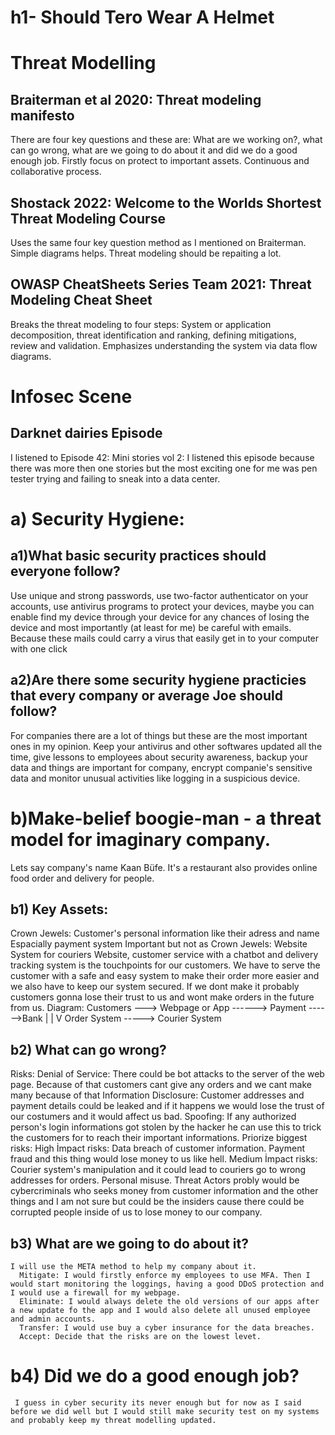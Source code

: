 # h1- Should Tero Wear A Helmet

# Threat Modelling

## Braiterman et al 2020: Threat modeling manifesto
There are four key questions and these are: What are we working on?, what can go wrong, what are we going to do about it and did we do a good enough job.
Firstly focus on protect to important assets.
Continuous and collaborative process.

## Shostack 2022: Welcome to the Worlds Shortest Threat Modeling Course
Uses the same four key question method as I mentioned on Braiterman.
Simple diagrams helps.
Threat modeling should be repaiting a lot.

## OWASP CheatSheets Series Team 2021: Threat Modeling Cheat Sheet
 Breaks the threat modeling to four steps: System or application decomposition, threat identification and ranking, defining mitigations, review and validation.
 Emphasizes understanding the system via data flow diagrams.

 # Infosec Scene
 ## Darknet dairies Episode
 I listened to Episode 42: Mini stories vol 2:
 I listened this episode because there was more then one stories but the most exciting one for me was pen tester trying and failing to sneak into a data center.

# a) Security Hygiene: 
## a1)What basic security practices should everyone follow?
Use unique and strong passwords,  use two-factor authenticator on your accounts, use antivirus programs to protect your devices, maybe you can enable find my device through your device for any chances of losing the device and most importantly (at least for me) be careful with emails. Because these mails could carry a virus that easily get in to your computer with one click
## a2)Are there some security hygiene practicies that every company or average Joe should follow?
For companies there are a lot of things but these are the most important ones in my opinion. Keep your antivirus and other softwares updated all the time, give lessons to employees about security awareness, backup your data and things are important for company, encrypt companie's sensitive data and monitor unusual activities like logging in a suspicious device.
# b)Make-belief boogie-man - a threat model for imaginary company.
Lets say company's name Kaan Büfe. It's a restaurant also provides online food order and delivery for people.
## b1) Key Assets:
 Crown Jewels: 
  Customer's personal information like their adress and name
  Espacially payment system
 Important but not as Crown Jewels:
   Website
   System for couriers
Website, customer service with a chatbot and delivery tracking system is the touchpoints for our customers. We have to serve the customer with a safe and easy system to make their order more easier and we also have to keep our system secured. If we dont make it probably customers gonna lose their trust to us and wont make orders in the future from us.
Diagram: Customers ---> Webpage or App ------> Payment ------>Bank 
                             |
                             |
                             V
                         Order System -----> Courier System
## b2) What can go wrong?
  Risks: Denial of Service: There could be bot attacks to the server of the web page. Because of that customers cant give any orders and we cant make many because of that
         Information Disclosure: Customer addresses and payment details could be leaked and if it happens we would lose the trust of our costumers and it would affect us bad.
         Spoofing: If any authorized person's login informations got stolen by the hacker he can use this to trick the customers for to reach their important informations.
  Priorize biggest risks:
      High İmpact risks:
        Data breach of customer information.
        Payment fraud and this thing would lose money to us like hell.
       Medium İmpact risks:
        Courier system's manipulation and it could lead to couriers go to wrong addresses for orders.
        Personal misuse.
  Threat Actors probly would be cybercriminals who seeks money from customer information and the other things and I am not sure but could be the insiders cause there could be corrupted people inside of us to lose money to our company.

  ## b3) What are we going to do about it?
    I will use the META method to help my company about it.
      Mitigate: I would firstly enforce my employees to use MFA. Then I would start monitoring the loggings, having a good DDoS protection and I would use a firewall for my webpage.
      Eliminate: I would always delete the old versions of our apps after a new update fo the app and I would also delete all unused employee and admin accounts.
      Transfer: I would use buy a cyber insurance for the data breaches.
      Accept: Decide that the risks are on the lowest levet.

  # b4) Did we do a good enough job?
     I guess in cyber security its never enough but for now as I said before we did well but I would still make security test on my systems and probably keep my threat modelling updated.
